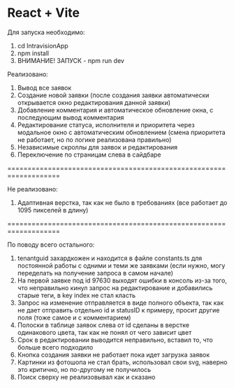 # React + Vite

Для запуска необходимо:

1. cd IntravisionApp
2. npm install
3. ВНИМАНИЕ! ЗАПУСК - npm run dev

Реализовано:

1. Вывод все заявок
2. Создание новой заявки (после создания заявки автоматически открывается окно редактирования данной заявки)
3. Добавление комментария и автоматическое обновление окна, с последующим вывод комментария
4. Редактирование статуса, исполнителя и приоритета через модальное окно с автоматическим обновлением (смена приоритета не работает, но по логике реализована правильно)
5. Независимые скроллы для заявок и редактирования
6. Переключение по страницам слева в сайдбаре

===================================================================

Не реализовано:

1. Адаптивная верстка, так как не было в требованиях (все работает до 1095 пикселей в длину)

===================================================================

По поводу всего остального:

1. tenantguid захардкожен и находится в файле constants.ts для постоянной работы с одними и теми же заявками (если нужно, могу переделать на получение запроса в самом начале)
2. На первой заявке под id 97630 выходят ошибки в консоль из-за того, что неправильно кинул запрос на редактирование и добавились старые теги, в key index не стал класть
3. Запрос на изменение отправляется в виде полного объекта, так как не дает отправить отдельно id и statusID к примеру, просит другие поля (тоже самое и с комментарием)
4. Полоски в таблице заявок слева от id сделаны в верстке одинакового цвета, так как не понял от чего зависит цвет
5. Срок в редактировании выводится неправильно, вставил то, что больше всего подходило
6. Кнопка создания заявки не работает пока идет загрузка заявок
7. Картинки из фотошопа не стал брать, использовал свои svg, наверно это критично, но по-другому не получилось
8. Поиск сверху не реализовывал как и сказано
